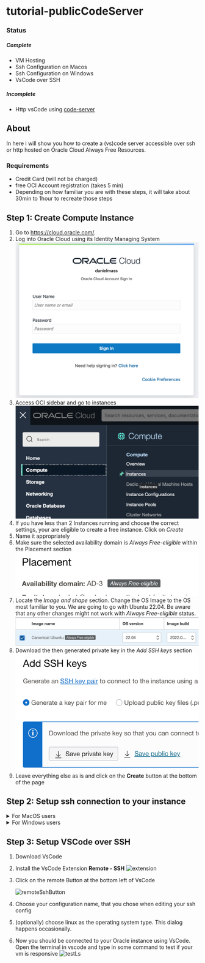 # tutorial-publicCodeServer

### Status

##### Complete

- VM Hosting
- Ssh Configuration on Macos
- Ssh Configuration on Windows
- VsCode over SSH

##### Incomplete

- Http vsCode using [code-server](https://github.com/coder/code-server)

## About

In here i will show you how to create a (vs)code server accessible over ssh or http hosted on Oracle Cloud Always Free Resources.

### Requirements

- Credit Card (will not be charged)
- free OCI Account registration (takes 5 min)
- Depending on how familiar you are with these steps, it will take about 30min to 1hour to recreate those steps

## Step 1: Create Compute Instance

1. Go to https://cloud.oracle.com/.
2. Log into Oracle Cloud using its Identity Managing System ![login image](/media/login.png)
3. Access OCI sidebar and go to instances ![sidebar](/media/ociSidebar.png)
4. If you have less than 2 Instances running and choose the correct settings, your are eligible to create a free instance. Click on _Create_
5. Name it appropriately
6. Make sure the selected availability domain is _Always Free-eligible_ within the Placement section ![availability domain](/media/availabilityDomain.png)
7. Locate the _Image and shape_ section. Change the OS Image to the OS most familiar to you. We are going to go with Ubuntu 22.04. Be aware that any other changes might not work with _Always Free-eligible_ status. ![platformImage](/media/platformImage.png)
8. Download the then generated private key in the _Add SSH keys_ section
   ![download key](/media/downloadKey.png)
9. Leave everything else as is and click on the **Create** button at the bottom of the page

## Step 2: Setup ssh connection to your instance

<details>
  <summary>For MacOS users</summary>
  
  1. Deposit the private key file in 
  ```~/.ssh/```
  2. Change permissions in order to use your private key when connecting via ssh
  ```chmod 400 ~/.ssh/yourKeyFileName.key```
  2. Edit your ssh config file located at 
  ```code ~/.ssh/config```
  3. Fetch your instance`s public IP from Oracle Cloud Infrastructure ![fetchPublicIP](/media/fetchPublicIP.png)
  4. Add the following lines to your config
  ```
  Host *callMeWhatever*
    HostName *insert ip here*
    User ubuntu
    IdentityFile /Users/*username*/.ssh/*keyFileName*.key
  ```

5. Connect to your host like this:
   ![selfSignedCertificate](/media/selfSignedCertificate.png)

   You will need to type _yes_ in order to accept, that your VM is currently using a self signed certificate to identify itself. At this point you should be connected to your instance.

</details>

<details>
  <summary>For Windows users</summary>

1. Deposit the private key file in
   `C:\<Users in your language>\<Your username>\.ssh\`
2. Edit your ssh config file located at
   `C:\<Users in your language>\<Your username>\.ssh\config`
3. Fetch your instance`s public IP from Oracle Cloud Infrastructure ![fetchPublicIP](/media/fetchPublicIP.png)
4. Add the follwing lines to your config

```
Host *callMeWhatever*
  HostName *insert ip here*
  User ubuntu
  IdentityFile C:\<Users in your language>\<Your username>\.ssh\*keyFileName*.key
```

5. Connect to your host like this:
![selfSignedCertificate](/media/WindowsSSh.png)
You will need to type _yes_ in order to accept, that your VM is currently using a self signed certificate to identify itself. At this point you should be connected to your instance.
</details>

## Step 3: Setup VSCode over SSH

1. Download VsCode
2. Install the VsCode Extension **Remote - SSH**
   ![extension](/media/extension.png)
3. Click on the remote Button at the bottom left of VsCode

   ![remoteSshButton](/media/RemoteSshButton.png)

4. Choose your configuration name, that you chose when editing your ssh config
5. (optionally) choose linux as the operating system type. This dialog happens occasionally.
6. Now you should be connected to your Oracle instance using VsCode. Open the terminal in vscode and type in some command to test if your vm is responsive
   ![testLs](/media/testLs.png)

